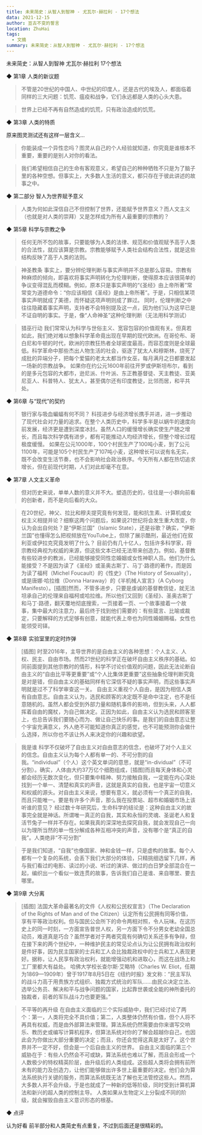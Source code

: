 ```yaml
---
title: 未来简史：从智人到智神 - 尤瓦尔·赫拉利 - 17个想法
data: 2021-12-15
author: 亘古不变的誓言
location: ZhuHai
tags:
  - 文摘
summary: 未来简史：从智人到智神 - 尤瓦尔·赫拉利 - 17个想法
---
```



未来简史：从智人到智神
尤瓦尔·赫拉利
17个想法

◆ 第1章 人类的新议题

> 不管是20世纪的中国人、中世纪的印度人，还是古代的埃及人，都面临着同样的三大问题：饥荒、瘟疫和战争，它们永远都是人类的心头大患。

> 世界上已经不再有自然造成的饥荒，只有政治造成的饥荒。

◆ 第3章 人类的特质

原来图灵测试还有这样一层含义...
>你能装成一个异性恋吗？图灵从自己的个人经验就知道，你究竟是谁根本不重要，重要的是别人对你的看法。

> 我们希望相信自己的生命有客观意义，希望自己的种种牺牲不只是为了脑子里的各种空想。但事实上，大多数人生活的意义，都只存在于彼此讲述的故事之中。

◆ 第二部分 智人为世界赋予意义

> 人类为何如此深信自己不但控制了世界，还能赋予世界意义？而人文主义（也就是对人类的崇拜）又是怎样成为所有人最重要的宗教的？

◆ 第5章 科学与宗教之争

> 任何无所不包的故事，只要能够为人类的法律、规范和价值观赋予高于人类的合法性，就应该算是宗教。宗教能够赋予人类社会结构合法性，就是这些结构反映了高于人类的法则。

> 神圣教条
事实上，要分辨伦理判断与事实声明并不总是那么容易。宗教有种麻烦的倾向，即喜欢将事实声明转化为伦理判断，使得原本应该很简单的争议变得混乱而模糊。例如，原本只是事实声明的“《圣经》由上帝所著”常常变为道德命令：“你应该相信《圣经》是由上帝所著”。于是，只相信某项事实声明就成了美德，而怀疑这项声明则成了罪过。
同时，伦理判断之中往往隐藏着事实声明，支持者不会特别提及这一点，因为他们认为这早已是不证自明的事实。于是，像“人命神圣”这种伦理判断（无法用科学测试）

> 猎巫行动
我们常常认为科学与世俗主义、宽容包容的价值观有关。但真若如此，我们绝对难以想象科学革命竟出现在早期的现代欧洲。在哥伦布、哥白尼和牛顿的时代，欧洲的宗教狂热者全球密度最高，而容忍度则是全球最低。科学革命中那些杰出人物生活的社会，驱逐了犹太人和穆斯林，烧死了成批的异端分子，把每个爱猫的老太太都当作女巫，每月满月之日都要发起一场新的宗教战争。
如果你在约公元1600年前往开罗或伊斯坦布尔，看到的是多元包容的大都市，逊尼派、什叶派、东正教基督徒、天主教徒、亚美尼亚人、科普特人、犹太人，甚至偶尔还有印度教徒，比邻而居，和平共处。

◆ 第6章 与“现代”的契约

> 银行家与吸血蝙蝠有何不同？
科技进步与经济增长携手并进，进一步推动了现代社会对力量的追求。在整个人类历史中，科学多半是以蜗牛的速度向前发展，经济更是遭到深度冰封。虽然人口的缓慢增长确实使生产随之增长，而且每次科学偶有进步，都有可能推动人均经济增长，但整个增长过程极度缓慢。
如果在公元1000年，100个村民生产了100吨小麦，到了公元1100年，可能是105个村民生产了107吨小麦，这种增长可以说有名无实，既不会改变生活节奏，也不会影响社会政治秩序。今天所有人都在热切追求增长，但在前现代时期，人们对此却毫不在意。

◆ 第7章 人文主义革命

> 但对历史来说，单单人数的意义并不大。塑造历史的，往往是一小群向前看的创新者，而不是向后看的大众。

> 在20世纪，神父、拉比和穆夫提究竟有何发现，能和抗生素、计算机或女权主义相提并论？细察这两个问题后，如果说21世纪将会发生重大改变，你认为会出自何处？是“伊斯兰国”（Islamic State），还是谷歌？确实，“伊斯兰国”也懂得怎么把视频放在YouTube上，但除了展示酷刑，最近他们在叙利亚或伊拉克究竟发明了什么？
目前仍有几十亿人，包括许多科学家，将宗教经典视为权威的来源，但这些文本已经无法带来创造力。例如，基督教有些较进步的教派，已经能够接受同性恋婚姻或女性神职人员。他们为什么能接受？不是因为读了《圣经》或圣奥古斯丁、马丁·路德的著作，而是因为读了福柯（Michel Foucault）的《性史》（The History of Sexuality），或是唐娜·哈拉维（Donna Haraway）的《半机械人宣言》（A Cyborg Manifesto）。[插图]然而，不管多进步，只要是虔诚的基督教信徒，就无法坦承自己的伦理来自福柯或哈拉维。所以他们又回到《圣经》、圣奥古斯丁和马丁·路德，翻天覆地彻底搜索，一页接着一页、一个故事接着一个故事，集中最大的注意力，最后终于找到他们需要的：有些箴言、比喻或裁定，只要解释的方式足够有创意，就能代表上帝也为同性婚姻赐福，女性也能领受司铎。

◆ 第8章 实验室里的定时炸弹

> [插图]
时至2016年，主导世界的是自由主义的各种思想：个人主义、人权、民主、自由市场。然而21世纪的科学正在破坏自由主义秩序的基础。如同前面提到其他宗教时的情形，科学不讨论价值观的问题，因此无法论断自由主义的“自由比平等更重要”或“个人比集体更重要”这些抽象伦理判断究竟是对是错，但自由主义的基础同样有它深信不疑的事实声明，而这些事实声明就是过不了科学审查这一关。
自由主义重视个人自由，是因为相信人类有自由意志。自由主义认为，选民和顾客的决定既不是命中注定，也不是任意随机的。虽然人都会受到外部力量和随机事件的影响，但到头来，人人都挥着自由的魔杖，为自己做决定。正因为如此，自由主义认为选民和顾客至上，也总告诉我们要随心而为、做让自己快乐的事。是我们的自由意志让整个宇宙充满意义，外人绝不可能知道你真正的感觉，也不可能预测你会做什么选择，所以你也不该让外人来决定你的兴趣和欲望。


> 我是谁
科学不仅破坏了自由主义对自由意志的信念，也破坏了对个人主义的信念。自由主义认为每个人都有单一的、不可分割的自我。“individual”（个人）这个英文单词的意思，就是“in-dividual”（不可分割）。确实，人体由大约37万亿个细胞组成，[插图]而且每天身体和心灵都会经历无数次变化，但只要集中精神、努力接触自我，一定能在内心深处找到一个单一、清楚和真实的声音，这就是真实的自我，也是宇宙一切意义和权威的源头。对自由主义来说，想要有意义，就必须有一个真正的自我，而且只能唯一。要是有许多个声音，那么我在投票站、超市和婚姻市场上该听谁的意见？
经过数十年研究后，生命科学的结论是：这种自由主义的故事完全就是神话。所谓唯一真正的自我，其实和永恒的灵魂、圣诞老人和复活节兔子一样并不存在。如果我真的深深地去探究自我，就会发现自己一向以为理所当然的单一性分解成各种互相冲突的声音，没有哪个是“真正的自我”。人类绝非“不可分割”

> 于是我们知道，“自我”也像国家、神和金钱一样，只是虚构的故事。每个人都有一个复杂的系统，会丢下我们大部分的体验，只精挑细选留下几样，再与我们看过的电影、读过的小说、听过的演讲、做过的白日梦全部混合在一起，编织出一个看似一致连贯的故事，告诉我们自己是谁、来自哪里、要去哪里。

◆ 第9章 大分离

> [插图]
法国大革命最著名的文件《人权和公民权宣言》（The Declaration of the Rights of Man and of the Citizen）认定所有公民拥有同等价值，享有平等政治权利。但与国民公会所下的命令两相对照，令人玩味。在这历史上的同一时刻，一方面宣告普世人权，另一方面下令不分男女老幼全国总动员，难道真是巧合？虽然学者对于两者究竟有何确切关系还多有争辩，但在接下来的两个世纪中，一种维护民主的常见论点认为让公民拥有政治权利是件好事，因为民主国家的士兵和工人会比独裁政权中的士兵和工人表现更好。据称，让人民享有政治权利，就能增强动机和进取心，而这在战场上和工厂里都大有益处。
哈佛大学校长查尔斯·艾略特（Charles W. Eliot，任期为1869—1909年）曾于1917年8月5日在《纽约时报》发文称：“民主军队的战斗力高于用贵族方式组织、独裁方式统治的军队……由民众决定立法、选举公务员、解决和平与战争问题的国家，比起靠世袭或全能的神所委托的独裁者，前者的军队战斗力也要更强。”

> 不平等的再升级
在自由主义面临的三个实际威胁中，我们已经讨论了两个：第一，人类将完全不具价值；第二，人类整体仍然有价值，但个人将不再具有权威，而是由外部算法来管理。算法系统仍然需要由你来谱写交响乐、教历史或编写计算机程序，但算法系统对你的了解会超越你自己，也因此会为你做出大部分重要的决定；而且，你还会觉得这真是太好了。这个世界并不一定不好，但会是一个后自由主义的世界。
自由主义面临的第三个威胁在于：有些人仍然会不可或缺，算法系统也难以了解，而且会形成一个人数极少的特权精英阶层，由升级后的人类组成。这些超人类将会拥有前所未有的能力及创造力，让他们能够做出许多世上最重要的决定。他们会为算法系统执行关键的服务，而算法系统既无法了解也无法管控这些人。然而，大多数人并不会升级，于是也就成了一种新的低等阶级，同时受到计算机算法和新兴的超人类的控制主导。
人类如果从生物定义上分裂成不同的阶级，就会摧毁自由主义意识形态的根基。

◆ 点评

认为好看
前半部分和人类简史有点重复，不过到后面还是很精彩的。

